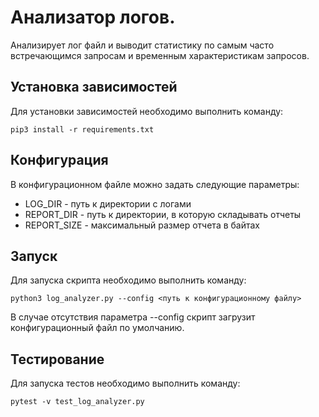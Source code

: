 Анализатор логов.
================

Анализирует лог файл и выводит статистику по самым часто встречающимся запросам и временным характеристикам запросов.


Установка зависимостей
------------------
Для установки зависимостей необходимо выполнить команду:
```
pip3 install -r requirements.txt
```


Конфигурация
-------------
В конфигурационном файле можно задать следующие параметры:
* LOG_DIR - путь к директории с логами
* REPORT_DIR - путь к директории, в которую складывать отчеты
* REPORT_SIZE - максимальный размер отчета в байтах

Запуск
------
Для запуска скрипта необходимо выполнить команду:
```
python3 log_analyzer.py --config <путь к конфигурационному файлу>
```
В случае отсутствия параметра --config скрипт загрузит конфигурационный файл по умолчанию.

Тестирование
------------
Для запуска тестов необходимо выполнить команду:
```
pytest -v test_log_analyzer.py
```

[//]: # ( vim: set tw=79 sw=4 sts=4 et : )

